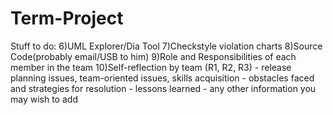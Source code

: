 # Term-Project

Stuff to do:
6)UML Explorer/Dia Tool
7)Checkstyle violation charts
8)Source Code(probably email/USB to him)
9)Role and Responsibilities of each member in the team
10)Self-reflection by team  (R1, R2, R3)
			- release planning issues, team-oriented issues, skills acquisition 
			- obstacles faced and strategies for resolution
			- lessons learned
			- any other information you may wish to add
